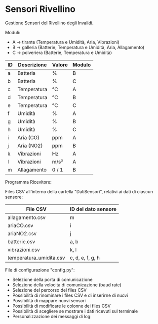 # Sensori Rivellino
Gestione Sensori del Rivellino degli Invalidi.

Moduli:
- A → tirante (Temperatura e Umidità, Aria, Vibrazioni)
- B → galleria (Batterie, Temperatura e Umidità, Aria, Allagamento)
- C → polveriera (Batterie, Temperatura e Umidità)

| ID   | Descrizione                | Valore       | Modulo  |
|------|----------------------------|--------------|---------|
| a    | Batteria                   | %            | B       |
| b    | Batteria                   | %            | C       |
| c    | Temperatura                | °C           | A       |
| d    | Temperatura                | °C           | B       |
| e    | Temperatura                | °C           | C       |
| f    | Umidità                    | %            | A       |
| g    | Umidità                    | %            | B       |
| h    | Umidità                    | %            | C       |
| i    | Aria (CO)                  | ppm          | A       |
| j    | Aria (NO2)                 | ppm          | B       |
| k    | Vibrazioni                 | Hz           | A       |
| l    | Vibrazioni                 | m/s²         | A       |
| m    | Allagamento                | 0 / 1        | B       |

Programma Ricevitore:

Files CSV all'interno della cartella "DatiSensori", relativi ai dati di ciascun sensore:

| File CSV                   | ID del dato sensore          |
|----------------------------|------------------------------|
| allagamento.csv            | m                            |
| ariaCO.csv                 | i                            |
| ariaNO2.csv                | j                            |
| batterie.csv               | a, b                         |
| vibrazioni.csv             | k, l                         |
| temperatura_umidita.csv    | c, d, e, f, g, h             |

File di configurazione "config.py":
- Selezione della porta di comunicazione
- Selezione della velocità di comunicazione (baud rate)
- Selezione del percorso dei files CSV
- Possibilità di rinominare i files CSV e di inserirne di nuovi
- Possibilità di mappare nuovi sensori
- Possibilità di modificare le colonne dei files CSV
- Possibilità di scegliere se mostrare i dati ricevuti sul terminale
- Personalizzazione dei messaggi di log
